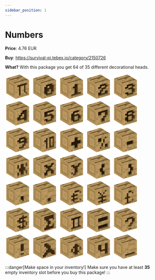 ```yaml
---
sidebar_position: 1
---
```


# Numbers

**Price**: 4.76 EUR

**Buy**: https://survival-pi.tebex.io/category/2150726

**What?** With this package you get 64 of 35 different decorational heads.

![32485](e53838a17036a3436c42e49d9b99effd.webp)
![202](fd87c745d1b461d630cf0f6d5adc09d5.webp)
![193](1be8b729ab4dc681f2c138eceeee4f66.webp)
![194](6986fa5f91a75fd5dfb3080afc6e766e.webp)
![195](e841a82dcdbf60bada7d9be5a2978de0.webp)
![196](7b40e5d3c7ac8525ae213bd294a73d24.webp)
![197](7d1a8c7b1355e46da6806192a1001fc0.webp)
![198](362f6254a2f9b4c1af2f1e00de1f47a3.webp)
![199](48ba3ccad6859ce461a59ffe47dac4f0.webp)
![200](de449f071836359baa07e2972b47745a.webp)
![201](b3739dc0ebc0a5c870abc0c1050b34c3.webp)
![7838](4a7a534472e03d3e6267fb63c875af68.webp)
![2336](65746a48dcfc506dabe1f929e6bb929a.webp)
![2329](b429312cf23ed15fdc70a194a1a899e4.webp)
![1786](a7a6ed4bdda1f2a26da83cb688ae9868.webp)
![7805](6e04da4a77a66767dc9025ae62f45e5e.webp)
![187](6cb84cc86d6ba5dd2b55989e1f6d11c4.webp)
![7799](9930dfca7880fa883612b9e8c2ca21ce.webp)
![2334](304f1195a83f39a8db25130b8ecc71d0.webp)
![2333](b0204d30728af7abb1541682ef38b2ce.webp)
![2332](2cfbb850229aee53ea0905723d5891d2.webp)
![7821](f0d0ef12f38d59e70254ca0bf5387220.webp)
![42823](0af6991fe017411d20a0dcab23872183.webp)
![42821](71946793d09efee09f2bf3174acac0db.webp)
![42822](ec908baf63cc84076cb4d16d590bda87.webp)
![20778](d3493df53228784a0f267e62b918352a.webp)
![24609](273080824c8bccacb14f819504f0766c.webp)
![13891](b445e001a224f7ec552d4e69376200dd.webp)
![2335](b46e92528cd77471202aa566b39c26e1.webp)
![7822](733a1e00270386c4139ff5f674274840.webp)
![7839](cf6f580ff420846f75c6eae473f3d62b.webp)
![44734](4fce8492554ee6ce647f7716ce63d0fc.webp)
![7798](c2baf2e0fe00510678771b25e9fe823a.webp)
![7796](bea9e07a16863e433536e43963feebeb.webp)
![2326](620eecb6e36e70a0b72fdd3c4da37667.webp)

:::danger[Make space in your inventory!]
Make sure you have at least **35** empty inventory slot before you buy this package!
:::